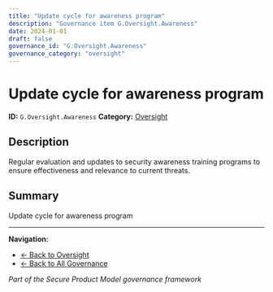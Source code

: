 ```yaml
---
title: "Update cycle for awareness program"
description: "Governance item G.Oversight.Awareness"
date: 2024-01-01
draft: false
governance_id: "G.Oversight.Awareness"
governance_category: "oversight"
---
```


# Update cycle for awareness program

**ID:** `G.Oversight.Awareness`
**Category:** [Oversight](../)

## Description

Regular evaluation and updates to security awareness training programs to ensure effectiveness and relevance to current threats.

## Summary

Update cycle for awareness program


---

**Navigation:**
- [← Back to Oversight](../)
- [← Back to All Governance](/governance/)

*Part of the Secure Product Model governance framework*
